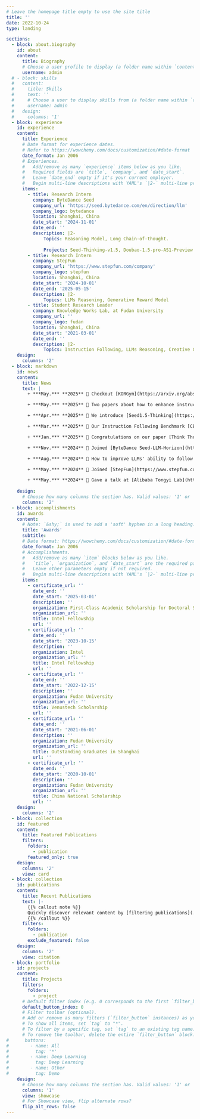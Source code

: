 ```yaml
---
# Leave the homepage title empty to use the site title
title: ''
date: 2022-10-24
type: landing

sections:
  - block: about.biography
    id: about
    content:
      title: Biography
      # Choose a user profile to display (a folder name within `content/authors/`)
      username: admin
  # - block: skills
  #   content:
  #     title: Skills
  #     text: ''
  #     # Choose a user to display skills from (a folder name within `content/authors/`)
  #     username: admin
  #   design:
  #     columns: '1'
  - block: experience
    id: experience
    content:
      title: Experience
      # Date format for experience dates.
      # Refer to https://wowchemy.com/docs/customization/#date-format
      date_format: Jan 2006
      # Experiences.
      #   Add/remove as many `experience` items below as you like.
      #   Required fields are `title`, `company`, and `date_start`.
      #   Leave `date_end` empty if it's your current employer.
      #   Begin multi-line descriptions with YAML's `|2-` multi-line prefix.
      items:
        - title: Research Intern
          company: ByteDance Seed
          company_url: 'https://seed.bytedance.com/en/direction/llm'
          company_logo: bytedance
          location: Shanghai, China
          date_start: '2024-11-01'
          date_end: ''
          description: |2-
              Topics: Reasoning Model, Long Chain-of-thought. 
              
              Projects: Seed-Thinking-v1.5, Doubao-1.5-pro-AS1-Preview.
        - title: Research Intern
          company: StepFun 
          company_url: 'https://www.stepfun.com/company'
          company_logo: stepfun
          location: Shanghai, China
          date_start: '2024-10-01'
          date_end: '2025-05-15'
          description: |2-
              Topics: LLMs Reasoning, Generative Reward Model
        - title: Student Research Leader
          company: Knowledge Works Lab, at Fudan University
          company_url: ''
          company_logo: fudan
          location: Shanghai, China
          date_start: '2021-03-01'
          date_end: ''
          description: |2-
              Topics: Instruction Following, LLMs Reasoning, Creative Generation
    design:
      columns: '2'
  - block: markdown
    id: news
    content:
      title: News
      text: |
        + ***May.*** **2025** 🎉 Checkout [KORGym](https://arxiv.org/abs/2505.14552), A Dynamic Game Platform for LLM Reasoning Evaluation. 

        + ***May.*** **2025** 🎉 Two papers about how to enhance instruction following have been accepted by ACL 2025 findings! The first paper enhances the [soft contraint following ability of LLMs](https://arxiv.org/abs/2501.04945) and the second paper investigated the [position bias in multi-constraint instruction following](https://arxiv.org/pdf/2502.17204).

        + ***Apr.*** **2025** 🎉 We introduce [Seed1.5-Thinking](https://arxiv.org/abs/2504.13914), capable of reasoning through thinking before responding, resulting in improved performance on a wide range of benchmarks.

        + ***Mar.*** **2025** 🎉 Our Instruction Following Benchmark [CELLO](https://arxiv.org/abs/2309.09150) was used by [Hunyuan-Thinker-1-Preview](https://llm.hunyuan.tencent.com/#/blog/hy-t1) for instruction following evaluation.

        + ***Jan.*** **2025** 🎉 Congratulations on our paper [Think Thrice Before You Act: Progressive Thought Refinement in Large Language Models](https://arxiv.org/abs/2410.13413) accepted by ICLR 2025!

        + ***Nov.*** **2024** 👀 Joined [ByteDance Seed-LLM-Horizon](https://seed.bytedance.com/en/direction/llm) as a research intern to work on reasoning models.

        + ***Aug.*** **2024** 🎉 How to improve LLMs' ability to follow *Complex Instructions*? Congratulations on our paper [From Complex to Simple: Enhancing Multi-Constraint Complex Instruction Following Ability of Large Language Models](https://abbey4799.github.io/publication/constraint/) got accepted to EMNLP 2024 findings!

        + ***May.*** **2024** 👀 Joined [StepFun](https://www.stepfun.com/company) Foundation Model Group as a research intern to work on LLM reasoning research.

        + ***May.*** **2024** 🔔 Gave a talk at [Alibaba Tongyi Lab](https://tongyi.aliyun.com/), titled: "Complex Instruction Following Ability of Large Language Models". Thanks for the invitation!
    
    design:
      # Choose how many columns the section has. Valid values: '1' or '2'.
      columns: '2'
  - block: accomplishments
    id: awards
    content:
      # Note: `&shy;` is used to add a 'soft' hyphen in a long heading.
      title: 'Awards'
      subtitle:
      # Date format: https://wowchemy.com/docs/customization/#date-format
      date_format: Jan 2006
      # Accomplishments.
      #   Add/remove as many `item` blocks below as you like.
      #   `title`, `organization`, and `date_start` are the required parameters.
      #   Leave other parameters empty if not required.
      #   Begin multi-line descriptions with YAML's `|2-` multi-line prefix.
      items:
        - certificate_url: ''
          date_end: ''
          date_start: '2025-03-01'
          description: ''
          organization: First-Class Academic Scholarship for Doctoral Students
          organization_url: ''
          title: Intel Fellowship
          url: ''
        - certificate_url: ''
          date_end: ''
          date_start: '2023-10-15'
          description: ''
          organization: Intel
          organization_url: ''
          title: Intel Fellowship
          url: ''
        - certificate_url: ''
          date_end: ''
          date_start: '2022-12-15'
          description: ''
          organization: Fudan University
          organization_url: ''
          title: Venustech Scholarship
          url: ''
        - certificate_url: ''
          date_end: ''
          date_start: '2021-06-01'
          description: ''
          organization: Fudan University
          organization_url: ''
          title: Outstanding Graduates in Shanghai
          url: ''
        - certificate_url: ''
          date_end: ''
          date_start: '2020-10-01'
          description: ''
          organization: Fudan University
          organization_url: ''
          title: China National Scholarship
          url: ''
    design:
      columns: '2'
  - block: collection
    id: featured
    content:
      title: Featured Publications
      filters:
        folders:
          - publication
        featured_only: true
    design:
      columns: '2'
      view: card
  - block: collection
    id: publications
    content:
      title: Recent Publications
      text: |-
        {{% callout note %}}
        Quickly discover relevant content by [filtering publications](./publication/).
        {{% /callout %}}
      filters:
        folders:
          - publication
        exclude_featured: false
    design:
      columns: '2'
      view: citation
  - block: portfolio
    id: projects
    content:
      title: Projects
      filters:
        folders:
          - project
      # Default filter index (e.g. 0 corresponds to the first `filter_button` instance below).
      default_button_index: 0
      # Filter toolbar (optional).
      # Add or remove as many filters (`filter_button` instances) as you like.
      # To show all items, set `tag` to "*".
      # To filter by a specific tag, set `tag` to an existing tag name.
      # To remove the toolbar, delete the entire `filter_button` block.
#      buttons:
#        - name: All
#          tag: '*'
#        - name: Deep Learning
#          tag: Deep Learning
#        - name: Other
#          tag: Demo
    design:
      # Choose how many columns the section has. Valid values: '1' or '2'.
      columns: '1'
      view: showcase
      # For Showcase view, flip alternate rows?
      flip_alt_rows: false
---
```

